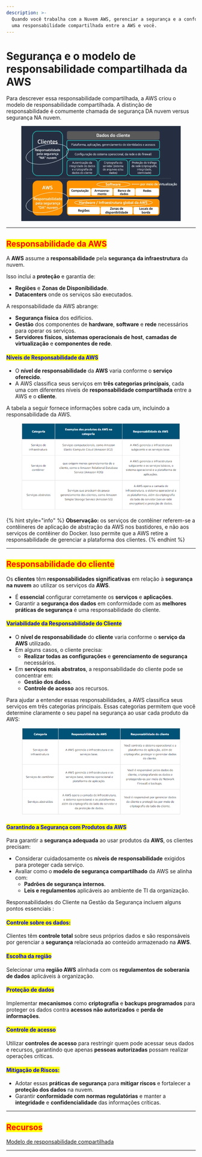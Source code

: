 ```yaml
---
description: >-
  Quando você trabalha com a Nuvem AWS, gerenciar a segurança e a conformidade é
  uma responsabilidade compartilhada entre a AWS e você.
---
```


# Segurança e o modelo de responsabilidade compartilhada da AWS

Para descrever essa responsabilidade compartilhada, a AWS criou o modelo de responsabilidade compartilhada. A distinção de responsabilidade é comumente chamada de segurança DA nuvem versus segurança NA nuvem.

<figure><img src="../../.gitbook/assets/image (2) (1) (1) (1) (1) (1) (1) (1) (1) (1) (1) (1) (1) (1).png" alt=""><figcaption></figcaption></figure>

***

## <mark style="color:red;">Responsabilidade da AWS</mark>

A **AWS** assume a **responsabilidade** pela **segurança da infraestrutura** da nuvem.

Isso inclui a **proteção** e garantia de:

* **Regiões** e **Zonas de Disponibilidade**.
* **Datacenters** onde os serviços são executados.

A responsabilidade da AWS abrange:

* **Segurança física** dos edifícios.
* **Gestão** dos componentes de **hardware**, **software** e **rede** necessários para operar os serviços.
* **Servidores físicos**, **sistemas operacionais de host**, **camadas de virtualização** e **componentes de rede**.

#### <mark style="color:blue;">**Níveis de Responsabilidade da AWS**</mark>

* O **nível de responsabilidade** da **AWS** varia conforme o **serviço oferecido**.
* A AWS classifica seus serviços em **três categorias principais**, cada uma com diferentes níveis de **responsabilidade compartilhada** entre a AWS e o **cliente**.

A tabela a seguir fornece informações sobre cada um, incluindo a responsabilidade da AWS.

<figure><img src="../../.gitbook/assets/image (3) (1) (1) (1) (1) (1) (1) (1) (1) (1) (1) (1) (1).png" alt=""><figcaption></figcaption></figure>

{% hint style="info" %}
**Observação:** os serviços de contêiner referem-se a contêineres de aplicação de abstração da AWS nos bastidores, e não aos serviços de contêiner do Docker. Isso permite que a AWS retire a responsabilidade de gerenciar a plataforma dos clientes.
{% endhint %}

***

## <mark style="color:red;">Responsabilidade do cliente</mark>

Os **clientes** têm **responsabilidades significativas** em relação à **segurança na nuvem** ao utilizar os serviços da **AWS**.

* É **essencial** configurar corretamente os **serviços** e **aplicações**.
* Garantir a **segurança dos dados** em conformidade com as **melhores práticas de segurança** é uma responsabilidade do cliente.

#### <mark style="color:blue;">**Variabilidade da Responsabilidade do Cliente**</mark>

* O **nível de responsabilidade** do **cliente** varia conforme o **serviço da AWS** utilizado.
* Em alguns casos, o cliente precisa:
  * **Realizar todas as configurações** e **gerenciamento de segurança** necessários.
* Em **serviços mais abstratos**, a responsabilidade do cliente pode se concentrar em:
  * **Gestão dos dados**.
  * **Controle de acesso** aos recursos.

Para ajudar a entender essas responsabilidades, a AWS classifica seus serviços em três categorias principais. Essas categorias permitem que você determine claramente o seu papel na segurança ao usar cada produto da AWS:

<figure><img src="../../.gitbook/assets/image (4) (1) (1) (1) (1) (1) (1) (1) (1) (1) (1) (1) (1).png" alt=""><figcaption></figcaption></figure>

#### <mark style="color:blue;">**Garantindo a Segurança com Produtos da AWS**</mark>

Para garantir a **segurança adequada** ao usar produtos da **AWS**, os clientes precisam:

* Considerar cuidadosamente os **níveis de responsabilidade** exigidos para proteger cada serviço.
* Avaliar como o **modelo de segurança compartilhado** da AWS se alinha com:
  * **Padrões de segurança internos**.
  * **Leis e regulamentos** aplicáveis ao ambiente de TI da organização.

Responsabilidades do Cliente na Gestão da Segurança incluem alguns pontos essenciais :

#### <mark style="color:blue;">**Controle sobre os dados**</mark><mark style="color:blue;">:</mark>&#x20;

Clientes têm **controle total** sobre seus próprios dados e são responsáveis por gerenciar a **segurança** relacionada ao conteúdo armazenado na **AWS**.

#### <mark style="color:blue;">**Escolha da região**</mark>

Selecionar uma **região AWS** alinhada com os **regulamentos de soberania de dados** aplicáveis à organização.

#### <mark style="color:blue;">**Proteção de dados**</mark>

Implementar **mecanismos** como **criptografia** e **backups programados** para proteger os dados contra **acessos não autorizados** e **perda de informações**.

#### <mark style="color:blue;">**Controle de acesso**</mark>

Utilizar **controles de acesso** para restringir quem pode acessar seus dados e recursos, garantindo que apenas **pessoas autorizadas** possam realizar operações críticas.

#### <mark style="color:blue;">**Mitigação de Riscos**</mark><mark style="color:blue;">:</mark>

* Adotar essas **práticas de segurança** para **mitigar riscos** e fortalecer a **proteção dos dados** na nuvem.
* Garantir **conformidade com normas regulatórias** e manter a **integridade** e **confidencialidade** das informações críticas.

***

## <mark style="color:red;">Recursos</mark>

[Modelo de responsabilidade compartilhada](https://aws.amazon.com/compliance/shared-responsibility-model/)

***
